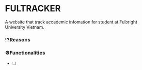 # FULTRACKER

A website that track accademic infomation for student at Fulbright University Vietnam.

### ⁉️Reasons


### ⚙️Functionalities

* [ ]
